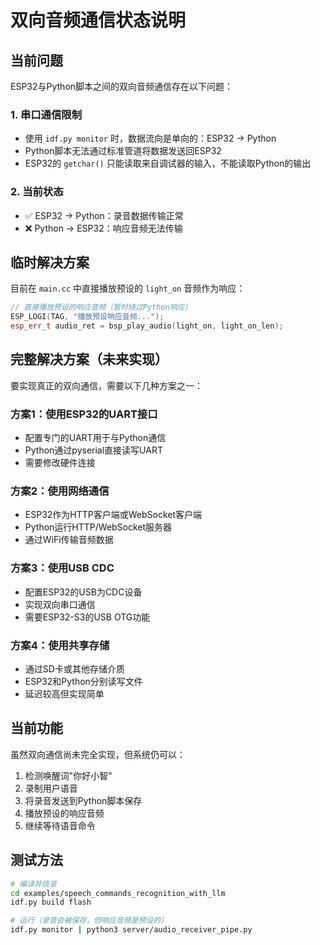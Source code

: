 # 双向音频通信状态说明

## 当前问题

ESP32与Python脚本之间的双向音频通信存在以下问题：

### 1. 串口通信限制
- 使用 `idf.py monitor` 时，数据流向是单向的：ESP32 → Python
- Python脚本无法通过标准管道将数据发送回ESP32
- ESP32的 `getchar()` 只能读取来自调试器的输入，不能读取Python的输出

### 2. 当前状态
- ✅ ESP32 → Python：录音数据传输正常
- ❌ Python → ESP32：响应音频无法传输

## 临时解决方案

目前在 `main.cc` 中直接播放预设的 `light_on` 音频作为响应：

```cpp
// 直接播放预设的响应音频（暂时绕过Python响应）
ESP_LOGI(TAG, "播放预设响应音频...");
esp_err_t audio_ret = bsp_play_audio(light_on, light_on_len);
```

## 完整解决方案（未来实现）

要实现真正的双向通信，需要以下几种方案之一：

### 方案1：使用ESP32的UART接口
- 配置专门的UART用于与Python通信
- Python通过pyserial直接读写UART
- 需要修改硬件连接

### 方案2：使用网络通信
- ESP32作为HTTP客户端或WebSocket客户端
- Python运行HTTP/WebSocket服务器
- 通过WiFi传输音频数据

### 方案3：使用USB CDC
- 配置ESP32的USB为CDC设备
- 实现双向串口通信
- 需要ESP32-S3的USB OTG功能

### 方案4：使用共享存储
- 通过SD卡或其他存储介质
- ESP32和Python分别读写文件
- 延迟较高但实现简单

## 当前功能

虽然双向通信尚未完全实现，但系统仍可以：
1. 检测唤醒词"你好小智"
2. 录制用户语音
3. 将录音发送到Python脚本保存
4. 播放预设的响应音频
5. 继续等待语音命令

## 测试方法

```bash
# 编译并烧录
cd examples/speech_commands_recognition_with_llm
idf.py build flash

# 运行（录音会被保存，但响应音频是预设的）
idf.py monitor | python3 server/audio_receiver_pipe.py
```